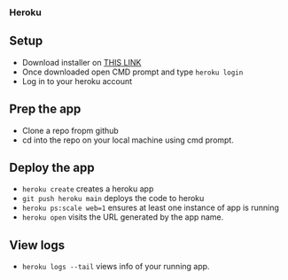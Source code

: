 ### Heroku

## Setup

- Download installer on [THIS LINK](https://devcenter.heroku.com/articles/getting-started-with-nodejs#set-up)
- Once downloaded open CMD prompt and type `heroku login`
- Log in to your heroku account

## Prep the app

- Clone a repo fropm github
- cd into the repo on your local machine using cmd prompt.

## Deploy the app

- `heroku create` creates a heroku app
- `git push heroku main` deploys the code to heroku
- `heroku ps:scale web=1` ensures at least one instance of app is running
- `heroku open` visits the URL generated by the app name.

## View logs

- `heroku logs --tail` views info of your running app.
